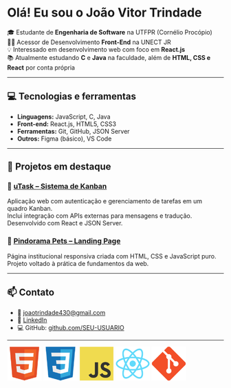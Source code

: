 # Olá! Eu sou o João Vitor Trindade

🎓 Estudante de **Engenharia de Software** na UTFPR (Cornélio Procópio)  
👨‍💻 Acessor de Desenvolvimento **Front-End** na UNECT JR  
💡 Interessado em desenvolvimento web com foco em **React.js**  
📚 Atualmente estudando **C** e **Java** na faculdade, além de **HTML, CSS e React** por conta própria

---

## 💻 Tecnologias e ferramentas

- **Linguagens:** JavaScript, C, Java  
- **Front-end:** React.js, HTML5, CSS3  
- **Ferramentas:** Git, GitHub, JSON Server  
- **Outros:** Figma (básico), VS Code


---

## 🚀 Projetos em destaque

### 📌 [uTask – Sistema de Kanban]([https://github.com/SEU-USUARIO/utask](https://github.com/JoaoTrindade1404/Projeto-utask))
Aplicação web com autenticação e gerenciamento de tarefas em um quadro Kanban.  
Inclui integração com APIs externas para mensagens e tradução. Desenvolvido com React e JSON Server.

### 📌 [Pindorama Pets – Landing Page]([https://github.com/SEU-USUARIO/pindorama-pets](https://github.com/JoaoTrindade1404/Projeto-Unect))
Página institucional responsiva criada com HTML, CSS e JavaScript puro.  
Projeto voltado à prática de fundamentos da web.

---

## 📫 Contato

- 📧 joaotrindade430@gmail.com  
- 🔗 [LinkedIn](https://www.linkedin.com/in/joão-vitor-trindade-9104b4349)  
- 💻 GitHub: [github.com/SEU-USUARIO](https://github.com/SEU-USUARIO)

---

<p align="left">
  <img src="https://raw.githubusercontent.com/devicons/devicon/master/icons/html5/html5-original.svg" alt="HTML5" width="80"/>
  <img src="https://raw.githubusercontent.com/devicons/devicon/master/icons/css3/css3-original.svg" alt="CSS3" width="80"/>
  <img src="https://raw.githubusercontent.com/devicons/devicon/master/icons/javascript/javascript-original.svg" alt="JavaScript" width="80"/>
  <img src="https://raw.githubusercontent.com/devicons/devicon/master/icons/react/react-original.svg" alt="React" width="80"/>
  <img src="https://raw.githubusercontent.com/devicons/devicon/master/icons/git/git-original.svg" alt="Git" width="80"/>
</p>
